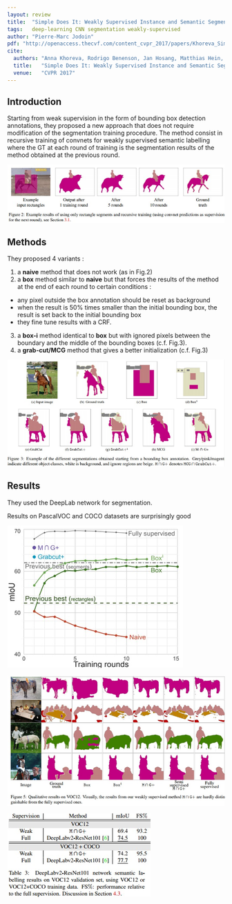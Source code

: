 ```yaml
---
layout: review
title:  "Simple Does It: Weakly Supervised Instance and Semantic Segmentation"
tags:   deep-learning CNN segmentation weakly-supervised
author: "Pierre-Marc Jodoin"
pdf: "http://openaccess.thecvf.com/content_cvpr_2017/papers/Khoreva_Simple_Does_It_CVPR_2017_paper.pdf"
cite:
  authors: "Anna Khoreva, Rodrigo Benenson, Jan Hosang, Matthias Hein, B Schiele" 
  title:   "Simple Does It: Weakly Supervised Instance and Semantic Segmentation"
  venue:   "CVPR 2017"
---
```


## Introduction
 Starting from weak supervision in the form of bounding box detection annotations, they proposed a new approach that does not require modification of the segmentation training procedure.  The method consist in recursive training of convnets for weakly supervised semantic labelling where the GT at each round of training is the segmentation results of the method obtained at the previous round.

![](/article/images/simpleDoesIt/sc02.jpg)

## Methods

They proposed 4 variants :

1. a **naive** method that does not work (as in Fig.2)
2. a **box** method similar to **naive** but that forces the results of the method at the end of each round to certain conditions :
* any pixel outside the box annotation should be reset as background
* when the result is 50% times smaller than the initial bounding box, the result is set back to the initial bounding box
* they fine tune results with a CRF.
3. a **box-i** method identical to **box**  but with ignored pixels between the boundary and the middle of the bounding boxes (c.f. Fig.3).
4. a **grab-cut/MCG** method that gives a better initialization (c.f. Fig.3)

![](/article/images/simpleDoesIt/sc03.jpg)


## Results

They used the DeepLab network for segmentation.

Results on PascalVOC and COCO datasets are surprisingly good

![](/article/images/simpleDoesIt/sc05.jpg)

![](/article/images/simpleDoesIt/sc06.jpg)


![](/article/images/simpleDoesIt/sc07.jpg)



